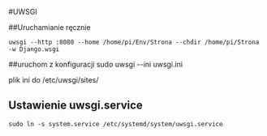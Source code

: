 #UWSGI

##Uruchamianie
ręcznie 

    uwsgi --http :8080 --home /home/pi/Env/Strona --chdir /home/pi/Strona -w Django.wsgi



##uruchom z konfiguracji 
    sudo uwsgi --ini uwsgi.ini

plik ini do /etc/uwsgi/sites/


## Ustawienie uwsgi.service

    sudo ln -s system.service /etc/systemd/system/uwsgi.service
